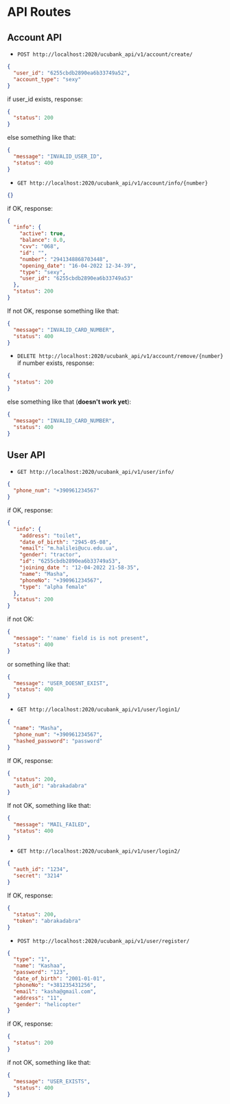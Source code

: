 # API Routes

## Account API

- `POST http://localhost:2020/ucubank_api/v1/account/create/`

```json
{
  "user_id": "6255cbdb2890ea6b33749a52",
  "account_type": "sexy"
}
```

if user_id exists, response:

```json
{
  "status": 200
}
```

else something like that:

```json
{
  "message": "INVALID_USER_ID",
  "status": 400
}
```

- `GET http://localhost:2020/ucubank_api/v1/account/info/{number}`

```json
{}
```

if OK, response:

```json
{
  "info": {
    "active": true,
    "balance": 0.0,
    "cvv": "068",
    "id": "",
    "number": "2941348868703448",
    "opening_date": "16-04-2022 12-34-39",
    "type": "sexy",
    "user_id": "6255cbdb2890ea6b33749a53"
  },
  "status": 200
}
```

If not OK, response something like that:

```json
{
  "message": "INVALID_CARD_NUMBER",
  "status": 400
}
```

- `DELETE http://localhost:2020/ucubank_api/v1/account/remove/{number}`
  if number exists, response:

```json
{
  "status": 200
}
```

else something like that (**doesn't work yet**):

```json
{
  "message": "INVALID_CARD_NUMBER",
  "status": 400
}
```

## User API

- `GET http://localhost:2020/ucubank_api/v1/user/info/`

```json
{
  "phone_num": "+390961234567"
}
```

if OK, response:

```json
{
  "info": {
    "address": "toilet",
    "date_of_birth": "2945-05-08",
    "email": "m.halilei@ucu.edu.ua",
    "gender": "tractor",
    "id": "6255cbdb2890ea6b33749a53",
    "joining_date ": "12-04-2022 21-58-35",
    "name": "Masha",
    "phoneNo": "+390961234567",
    "type": "alpha female"
  },
  "status": 200
}
```

if not OK:

```json
{
  "message": "'name' field is is not present",
  "status": 400
}
```

or something like that:

```json
{
  "message": "USER_DOESNT_EXIST",
  "status": 400
}
```

- `GET http://localhost:2020/ucubank_api/v1/user/login1/`

```json
{
  "name": "Masha",
  "phone_num": "+390961234567",
  "hashed_password": "password"
}
```

If OK, response:

```json
{
  "status": 200,
  "auth_id": "abrakadabra"
}
```

If not OK, something like that:

```json
{
  "message": "MAIL_FAILED",
  "status": 400
}
```

- `GET http://localhost:2020/ucubank_api/v1/user/login2/`

```json
{
  "auth_id": "1234",
  "secret": "3214"
}
```

If OK, response:

```json
{
  "status": 200,
  "token": "abrakadabra"
}
```

- `POST http://localhost:2020/ucubank_api/v1/user/register/`

```json
{
  "type": "1",
  "name": "Kashaa",
  "password": "123",
  "date_of_birth": "2001-01-01",
  "phoneNo": "+381235431256",
  "email": "kasha@gmail.com",
  "address": "11",
  "gender": "helicopter"
}
```

if OK, response:

```json
{
  "status": 200
}
```

if not OK, something like that:

```json
{
  "message": "USER_EXISTS",
  "status": 400
}
```
